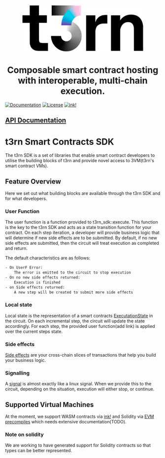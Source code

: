 <p align="center">
    <img height="150" src="./assets/t3rn_Logo_Black.png?raw=true"/>
</p>
<h1 align="center">
Composable smart contract hosting with interoperable, multi-chain execution.
</h1>


[![Documentation](https://docs.rs/t3rn-sdk-primitives/badge.svg)](https://docs.rs/t3rn-sdk-primitives/)
[![License](https://img.shields.io/badge/License-Apache_2.0-blue.svg)](https://opensource.org/licenses/Apache-2.0)
[![ink!](https://img.shields.io/badge/ink!-3.0.0-red)](https://github.com/paritytech/ink/tree/v3.0.0)

## [API Documentation](https://docs.rs/t3rn-sdk-primitives/)


# t3rn Smart Contracts SDK

The t3rn SDK is a set of libraries that enable smart contract developers to utilise the building blocks of t3rn and provide novel access to 3VM(t3rn's smart contract VMs).

## Feature Overview

Here we set out what building blocks are available through the t3rn SDK and for what developers.

### User Function

The user function is a function provided to t3rn_sdk::execute. This function is the key to the t3rn SDK and acts as a state transition function for your contract. On each step iteration, a developer will provide business logic that will determine if new side effects are to be submitted. By default, if no new side effects are submitted, then the circuit will treat execution as completed and return.

The default characteristics are as follows:
```
- On UserF Error:
    The error is emitted to the circuit to stop execution
- On no new side effects returned:
    Execution is finished
- on Side effects returned:
    A new step will be created to submit more side effects
```

### Local state

Local state is the representation of a smart contracts [ExecutationState](https://docs.rs/t3rn-sdk-primitives/latest/t3rn_sdk_primitives/state/struct.ExecutionState.html) in the circuit. On each incremental step, the circuit will update the state accordingly. For each step, the provided user function(add link) is applied over the current steps state.

### Side effects

[Side effects](https://docs.rs/t3rn-sdk-primitives/latest/t3rn_sdk_primitives/xc/enum.Chain.html) are your cross-chain slices of transactions that help you build your business logic.

### Signalling

A [signal](https://docs.rs/t3rn-sdk-primitives/latest/t3rn_sdk_primitives/signal/struct.ExecutionSignal.html) is almost exactly like a linux signal. When we provide this to the circuit, depending on the situation, execution will either stop, or continue.

## Supported Virtual Machines

At the moment, we support WASM contracts via [ink!](https://paritytech.github.io/ink/) and Solidity via [EVM precompiles](https://www.evm.codes/precompiled) which needs extensive documentation(TODO).

### Note on solidity

We are working to have generated support for Solidity contracts so that types can be better represented.


